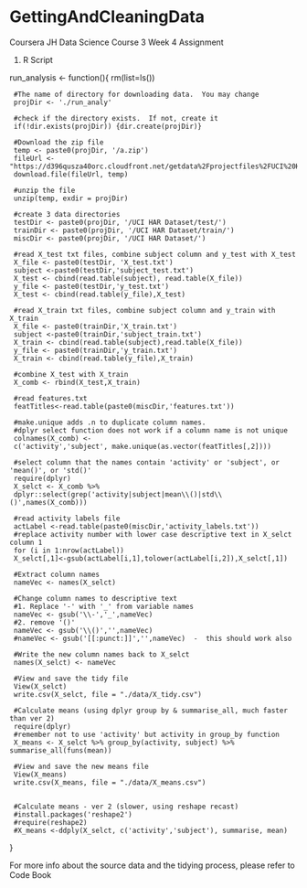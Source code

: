 # GettingAndCleaningData
Coursera JH Data Science Course 3 Week 4 Assignment
1.  R Script

run_analysis <- function(){
     rm(list=ls())
     
     #The name of directory for downloading data.  You may change
     projDir <- './run_analy'
     
     #check if the directory exists.  If not, create it
     if(!dir.exists(projDir)) {dir.create(projDir)}
     
     #Download the zip file
     temp <- paste0(projDir, '/a.zip')
     fileUrl <-"https://d396qusza40orc.cloudfront.net/getdata%2Fprojectfiles%2FUCI%20HAR%20Dataset.zip"
     download.file(fileUrl, temp)
     
     #unzip the file
     unzip(temp, exdir = projDir)
     
     #create 3 data directories 
     testDir <- paste0(projDir, '/UCI HAR Dataset/test/')
     trainDir <- paste0(projDir, '/UCI HAR Dataset/train/')
     miscDir <- paste0(projDir, '/UCI HAR Dataset/')
     
     #read X_test txt files, combine subject column and y_test with X_test
     X_file <- paste0(testDir, 'X_test.txt')    
     subject <-paste0(testDir,'subject_test.txt')
     X_test <- cbind(read.table(subject), read.table(X_file))
     y_file <- paste0(testDir,'y_test.txt')
     X_test <- cbind(read.table(y_file),X_test)
     
     #read X_train txt files, combine subject column and y_train with X_train
     X_file <- paste0(trainDir,'X_train.txt')
     subject <-paste0(trainDir,'subject_train.txt')
     X_train <- cbind(read.table(subject),read.table(X_file))
     y_file <- paste0(trainDir,'y_train.txt')
     X_train <- cbind(read.table(y_file),X_train)
     
     #combine X_test with X_train
     X_comb <- rbind(X_test,X_train)
     
     #read features.txt
     featTitles<-read.table(paste0(miscDir,'features.txt'))
     
     #make.unique adds .n to duplicate column names. 
     #dplyr select function does not work if a column name is not unique
     colnames(X_comb) <- 
     c('activity','subject', make.unique(as.vector(featTitles[,2])))
     
     #select column that the names contain 'activity' or 'subject', or 'mean()', or 'std()'
     require(dplyr)
     X_selct <- X_comb %>% 
     dplyr::select(grep('activity|subject|mean\\()|std\\()',names(X_comb)))
     
     #read activity labels file
     actLabel <-read.table(paste0(miscDir,'activity_labels.txt'))
     #replace activity number with lower case descriptive text in X_selct column 1
     for (i in 1:nrow(actLabel)) 
     X_selct[,1]<-gsub(actLabel[i,1],tolower(actLabel[i,2]),X_selct[,1])
     
     #Extract column names 
     nameVec <- names(X_selct)
     
     #Change column names to descriptive text
     #1. Replace '-' with '_' from variable names
     nameVec <- gsub('\\-','_',nameVec)
     #2. remove '()'
     nameVec <- gsub('\\()','',nameVec) 
     #nameVec <- gsub('[[:punct:]]','',nameVec)  -  this should work also
     
     #Write the new column names back to X_selct
     names(X_selct) <- nameVec
     
     #View and save the tidy file
     View(X_selct)
     write.csv(X_selct, file = "./data/X_tidy.csv")

     #Calculate means (using dplyr group by & summarise_all, much faster than ver 2)
     require(dplyr)
     #remember not to use 'activity' but activity in group_by function
     X_means <- X_selct %>% group_by(activity, subject) %>% summarise_all(funs(mean))
     
     #View and save the new means file
     View(X_means)
     write.csv(X_means, file = "./data/X_means.csv")
     
     
     #Calculate means - ver 2 (slower, using reshape recast)
     #install.packages('reshape2')
     #require(reshape2)
     #X_means <-ddply(X_selct, c('activity','subject'), summarise, mean)
          
}


For more info about the source data and the tidying process, please refer to Code Book
